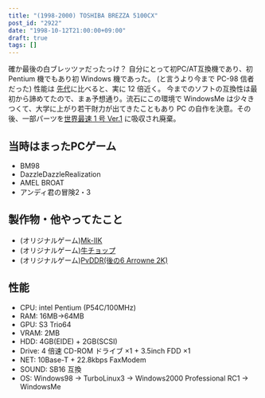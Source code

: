 ```yaml
---
title: "(1998-2000) TOSHIBA BREZZA 5100CX"
post_id: "2922"
date: "1998-10-12T21:00:00+09:00"
draft: true
tags: []
---
```



確か最後の白ブレッツァだったっけ？ 自分にとって初PC/AT互換機であり、初 Pentium 機でもあり初 Windows 機であった。 (と言うより今まで PC-98 信者だった) 性能は [先代](https://danmaq.com/pc-9821)に比べると、実に 12 倍近く。  今までのソフトの互換性は最初から諦めてたので、まぁ予想通り。流石にこの環境で WindowsMe は少々きつくて、大学に上がり若干財力が出てきたこともあり PC の自作を決意。その後、一部パーツを[世界最速 1 号 Ver.1](https://danmaq.com/Homebuilt-1) に吸収され廃棄。
## 当時はまったPCゲーム


  * BM98
  * DazzleDazzleRealization
  * AMEL BROAT
  * アンディ君の冒険2・3
## 製作物・他やってたこと

  * (オリジナルゲーム)[Mk-IIK](https://danmaq.com/mk-iik)
  * (オリジナルゲーム)[牛チョップ](https://danmaq.com/choppin)
  * (オリジナルゲーム)[PvDDR(後の6 Arrowne 2K)](https://danmaq.com/solo2k)
## 性能

  * CPU: intel Pentium (P54C/100MHz)
  * RAM: 16MB→64MB
  * GPU: S3 Trio64
  * VRAM: 2MB
  * HDD: 4GB(EIDE) + 2GB(SCSI)
  * Drive: 4 倍速 CD-ROM ドライブ ×1 + 3.5inch FDD ×1
  * NET: 10Base-T + 22.8kbps FaxModem
  * SOUND: SB16 互換
  * OS: Windows98 → TurboLinux3 → Windows2000 Professional RC1 → WindowsMe
